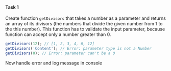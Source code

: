#### Task 1

Create function `getDivisors` that takes a number as a parameter and returns an array of its divisors (the numbers that divide the given number from 1 to the this number). This function has to validate the input parameter, because function can accept only a number greater than 0.

```js
getDivisors(12); // [1, 2, 3, 4, 6, 12]
getDivisors('Content'); // Error: parameter type is not a Number
getDivisors(0); // Error: parameter can't be a 0
```

Now handle error and log message in console